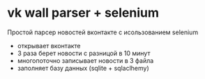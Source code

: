# vk wall parser + selenium

Простой парсер новостей вконтакте с исользованием selenium

  - открывает вконтакте
  - 3 раза берет новости с разницой в 10 минут
  - многопоточно записывает новости в 3 файла
  - заполняет базу данных (sqlite + sqlaclhemy)

